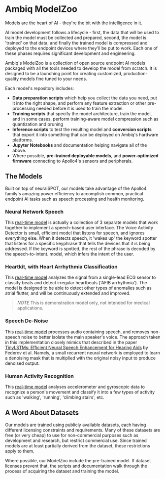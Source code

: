 # Ambiq ModelZoo

Models are the heart of AI - they're the bit with the intelligence in it. 

AI model development follows a lifecycle - first, the data that will be used to train the model must be collected and prepared, second, the model is 'trained' on that data, and finally the trained model is compressed and deployed to the endpoint devices where they'll be put to work. Each one of these phases requires significant development and engineering.

Ambiq's ModelZoo is a collection of open source endpoint AI models packaged with all the tools needed to develop the model from scratch. It is designed to be a launching point for creating customized, production-quality models fine tuned to your needs.

Each model's repository includes:

- **Data preparation scripts** which help you collect the data you need, put it into the right shape, and perform any feature extraction or other pre-processing needed before it is used to train the model. 
- **Training scripts** that specify the model architecture, train the model, and in some cases, perform training-aware model compression such as quantization and pruning
- **Inference scripts** to test the resulting model and **conversion scripts** that export it into something that can be deployed on Ambiq's hardware platforms.
- **Jupyter Notebooks** and documentation helping navigate all of the above.
- Where possible, **pre-trained deployable models**, and **power-optimized firmware** connecting to Apollo4's sensors and peripherals.

## The Models

Built on top of neuralSPOT, our models take advantage of the Apollo4 family's amazing power efficiency to accomplish common, practical endpoint AI tasks such as speech processing and health monitoring. 

### Neural Network Speech

This [real-time model](https://github.com/AmbiqAI/nnsp) is actually a collection of 3 separate models that work together to implement a speech-based user interface. The Voice Activity Detector is small, efficient model that listens for speech, and ignores everything else. When it detects speech, it 'wakes up' the keyword spotter that listens for a specific keyphrase that tells the devices that it is being addressed. If the keyword is spotted, the rest of the phrase is decoded by the speech-to-intent. model, which infers the intent of the user.

### Heartkit, with Heart Arrhythmia Classification

This [real-time model](https://github.com/AmbiqAI/ecg-arrhythmia) analyzes the signal from a single-lead ECG sensor to classify beats and detect irregular heartbeats ('AFIB arrhythmia'). The model is designed to be able to detect other types of anomalies such as atrial flutter, and will be continuously extended and improved.

> *NOTE* This is demonstration model only, not intended for medical applications.

### Speech De-Noise

This [real-time model](https://github.com/AmbiqAI/nnse) processes audio containing speech, and removes non-speech noise to better isolate the main speaker's voice. The approach taken in this implementation closely mimics that described in the paper [TinyLSTMs: Efficient Neural Speech Enhancement for Hearing Aids](https://arxiv.org/abs/2005.11138) by Federov et al. Namely, a small recurrent neural network is employed to learn a denoising mask that is multiplied with the original noisy input to produce denoised output.

### Human Activity Recognition

This [real-time model](https://github.com/AmbiqAI/Human-Activity-Recognition) analyses accelerometer and gyroscopic data to recognize a person's movement and classify it into a few types of activity such as 'walking', 'running', 'climbing stairs', etc.

## A Word About Datasets

Our models are trained using publicly available datasets, each having different licensing constraints and requirements. Many of these datasets are free (or very cheap) to use for non-commercial purposes such as development and research, but restrict commercial use. Since trained models are at least partially derived from the dataset, these restrictions apply to them.

Where possible, our ModelZoo include the pre-trained model. If dataset licenses prevent that, the scripts and documentation walk through the process of acquiring the dataset and training the model.